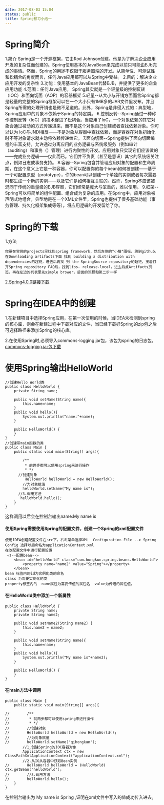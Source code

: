 ```yaml
---
date: 2017-08-03 15:04
status: public
title: Spring预习小结一
---
```




# Spring简介
 1.简介
    Spring是一个开源框架，它由Rod Johnson创建。他是为了解决企业应用开发的复杂性而创建的。Spring使用基本的JavaBean来完成以前只可能由EJb完成的事情。然而，Spring的用途不仅限于服务器端的开发。从简单性、可测试性和松耦合的角度而言，任何Java应用都可以从Spring中受益。
     2.目的：解决企业应用开发的复杂性
     3.功能：使用基本的JavaBean代替EJB，并提供了更多的企业应用功能
     4.范围：任何Java应用。
    Spring其实就是一个轻量级的控制反转（IOC）和面向切面（AOP）的容器框架
     5.轻量--从大小与开销方面而言Spring都是轻量的完整的Spring框架可以在一个大小只有1MB多的JAR文件里发布。并且Spring所需的处理开销也是微不足道的。此外，Spring是非侵入式的：典型地，Spring应用中的对象不依赖于Spring的特定类。
     6.控制反转--Spring通过一种称作控制反转（IoC）的技术促进了松耦合。当应用了IoC，一个对象依赖的其它对象会通过被动的方式传递进来，而不是这个对象自己创建或者查找依赖对象。你可以认为 IoC与JNDI相反——不是对象从容器中查找依赖，而是容器在对象初始化时不等对象请求就主动将依赖传递给它。
    7.面向切面--Spring提供了面向切面编程的丰富支持，允许通过分离应用的业务逻辑与系统级服务（例如审计（auditing）和事务（）管理）进行内聚性的开发。应用对象只实现它们应该做的——完成业务逻辑——仅此而已。它们并不负责（甚至是意识）其它的系统级关注点，例如日志或事务支持。 
    8.容器--Spring包含并管理应用对象的配置和生命周期，在这个意义上它是一种容器，你可以配置你的每个bean如何被创建——基于一个可配置原型（prototype），你的bean可以创建一个单独的实例或者每次需要时都生成一个新的实例——以及它们是如何相互关联的。然而，Spring不应该被混同于传统的重量级的EJB容器，它们经常是庞大与笨重的，难以使用。 
     9.框架--Spring可以将简单的组件配置、组合成为复杂的应用。在Spring中，应用对象被声明式地组合，典型地是在一个XML文件里。Spring也提供了很多基础功能（事务管理、持久化框架集成等等），将应用逻辑的开发留给了你。 
# Spring的下载
1.方法
```
你要在官网的projects里找到spring framework，然后左侧的"小猫"图标，跳到github，在Downloading artifacts下面 找到 building a distribution with dependencies的超链，进去后再找 到 the SpringSource repository的超链，接着打开Spring repository FAQ后，找到libs- release-local，进去后点Artifacts页签，再在左边的列表里先simple brower，后面的流程和第二步一样

```
   2.[Spring4.0.0链接下载](https://repo.spring.io/webapp/#/artifacts/browse/tree/General/libs-release-local/org/springframework/spring/4.0.0.RELEASE)

# Spring在IDEA中的创建
1.在新建项目中选择Spring应用，在第一次使用的时候，当IDEA未检测到spring的核心库，则会在新建过程中下载对应的文件，当已经下载好Spring的zip包之后可选择路径来添加Spring的核心库。

2.在使用Spring时,必须导入commons-logging.jar包，该包为spring的日志包，[commons-logging.jar包下载](http://download.csdn.net/download/judy1990/4252960)
# 使用Spring输出HelloWorld
```
//创建Hello World类
public class HelloWorld {
    private String name;

    public void setName(String name){
        this.name=name;
    }
    public void hello(){
        System.out.println("name:"+name);
    }

    public HelloWorld() {
    }
}
//创建带main函数的类
public class Main {
    public static void main(String[] args){

        /**
         * 前两步都可以使用spring来进行操作
         * */
      //创建对象
         HelloWorld helloWorld = new HelloWorld();
        //为对象赋值
        helloWorld.setName("My name is");
      //3.调用方法       
       helloWorld.hello();
    }
}
```
这样调用以后会在控制台输出name:My name is
#### 使用Spring需要使用Spring的配置文件，创建一个Spring的xml配置文件
```
使用IDEA创建配置文件在src下，右击菜单选择XML  Configuration File --> Spring Config 选择以后命名为applicationContext.xml
在改配置文件中进行配置设置
 <!--配置bean-->
    <bean id="helloWorld" class="com.hongkun.spring.beans.HelloWorld">
        <property name="name2" value="Spring"></property>
    </bean>
bean 标签内的id为实例化类的命名
class 为需要实例化的类
property标签内的  name属性为需要传值的属性名  value为传进的属性值。
```
#### 在HelloWorld类中添加一个新属性
```
public class HelloWorld {
    private String name;
    private String name2;

    public void setName2(String name2) {
        this.name2 = name2;
    }

    public void setName(String name){
        this.name=name;
    }
    public void hello(){
        System.out.println("My name is"+name2);
    }

    public HelloWorld() {
    }
}
```
#### 在main方法中调用
```
public class Main {
    public static void main(String[] args){

//        /**
//         * 前两步都可以使用spring来进行操作
//         * */
//        //创建对象
//        HelloWorld helloWorld = new HelloWorld();
//        //为对象赋值
//        helloWorld.setName("qihongkun");
        //1.创建Spring的IOC容器对象
        ApplicationContext ctx = new ClassPathXmlApplicationContext("applicationContext.xml");
        //2.从IO从容器中获取Bean实例
//        HelloWorld helloWorld = (HelloWorld) ctx.getBean("helloWorld");
//        //3.调用方法
//        helloWorld.hello();
    }
}

```
在控制台输出为  My name is Spring ,证明在xml文件中写入的值成功传入进去。












